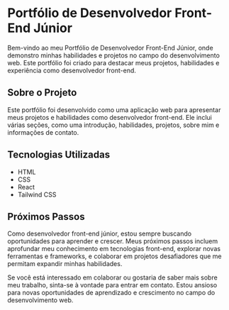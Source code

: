 # Portfólio de Desenvolvedor Front-End Júnior

Bem-vindo ao meu Portfólio de Desenvolvedor Front-End Júnior, onde demonstro minhas habilidades e projetos no campo do desenvolvimento web. Este portfólio foi criado para destacar meus projetos, habilidades e experiência como desenvolvedor front-end.

## Sobre o Projeto

Este portfólio foi desenvolvido como uma aplicação web para apresentar meus projetos e habilidades como desenvolvedor front-end. Ele inclui várias seções, como uma introdução, habilidades, projetos, sobre mim e informações de contato.

## Tecnologias Utilizadas

- HTML
- CSS
- React
- Tailwind CSS

## Próximos Passos

Como desenvolvedor front-end júnior, estou sempre buscando oportunidades para aprender e crescer. Meus próximos passos incluem aprofundar meu conhecimento em tecnologias front-end, explorar novas ferramentas e frameworks, e colaborar em projetos desafiadores que me permitam expandir minhas habilidades.

Se você está interessado em colaborar ou gostaria de saber mais sobre meu trabalho, sinta-se à vontade para entrar em contato. Estou ansioso para novas oportunidades de aprendizado e crescimento no campo do desenvolvimento web.
